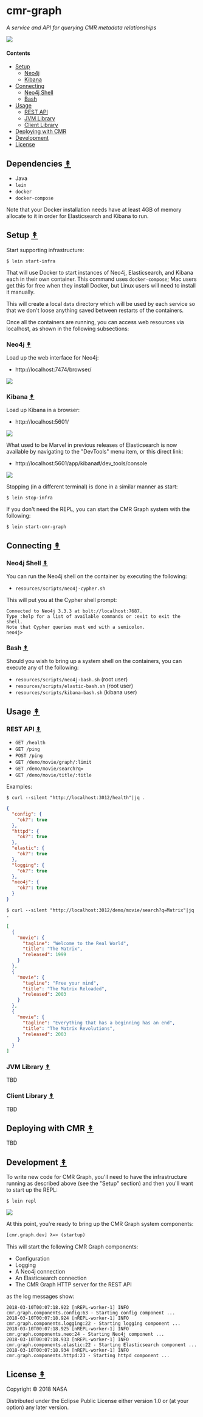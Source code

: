 # cmr-graph

*A service and API for querying CMR metadata relationships*

[![][logo]][logo]


#### Contents

* [Setup](#setup-)
   * [Neo4j](#neo4j-)
   * [Kibana](#kibana-)
* [Connecting](#connecting-)
   * [Neo4j Shell](#neo4j-shell-)
   * [Bash](#bash-)
* [Usage](#usage-)
   * [REST API](#rest-api-)
   * [JVM Library](#jvm-library-)
   * [Client Library](#client-library-)
* [Deploying with CMR](#deploying-with-cmr-)
* [Development](#development-)
* [License](#license-)


## Dependencies [&#x219F;](#contents)

* Java
* `lein`
* `docker`
* `docker-compose`

Note that your Docker installation needs have at least 4GB of memory allocate
to it in order for Elasticsearch and Kibana to run.


## Setup [&#x219F;](#contents)

Start supporting infrastructure:

```
$ lein start-infra
```

That will use Docker to start instances of Neo4j, Elasticsearch, and Kibana
each in their own container. This command uses `docker-compose`; Mac users
get this for free when they install Docker, but Linux users will need to
install it manually.

This will create a local `data` directory which will be used by each service
so that we don't loose anything saved between restarts of the containers.

Once all the containers are running, you can access web resources via
localhost, as shown in the following subsections:


### Neo4j [&#x219F;](#contents)

Load up the web interface for Neo4j:

* http://localhost:7474/browser/

[![][neo4j-screen-thumb]][neo4j-screen]


### Kibana [&#x219F;](#contents)

Load up Kibana in a browser:

* http://localhost:5601/

[![][kibana-thumb]][kibana]

What used to be Marvel in previous releases of Elasticsearch is now
available by navigating to the "DevTools" menu item, or this direct link:

* http://localhost:5601/app/kibana#/dev_tools/console

[![][kibana-query-thumb]][kibana-query]

Stopping (in a different terminal) is done in a similar manner as start:

```
$ lein stop-infra
```

If you don't need the REPL, you can start the CMR Graph system with the
following:

```
$ lein start-cmr-graph
```


## Connecting [&#x219F;](#contents)


### Neo4j Shell [&#x219F;](#contents)

You can run the Neo4j shell on the container by executing the following:

* `resources/scripts/neo4j-cypher.sh`

This will put you at the Cypher shell prompt:

```
Connected to Neo4j 3.3.3 at bolt://localhost:7687.
Type :help for a list of available commands or :exit to exit the shell.
Note that Cypher queries must end with a semicolon.
neo4j>
```


### Bash [&#x219F;](#contents)

Should you wish to bring up a system shell on the containers, you can execute
any of the following:

* `resources/scripts/neo4j-bash.sh` (root user)
* `resources/scripts/elastic-bash.sh` (root user)
* `resources/scripts/kibana-bash.sh` (kibana user)


## Usage [&#x219F;](#contents)


### REST API [&#x219F;](#contents)

* `GET /health`
* `GET /ping`
* `POST /ping`
* `GET /demo/movie/graph/:limit`
* `GET /demo/movie/search?q=`
* `GET /demo/movie/title/:title`

Examples:

```
$ curl --silent "http://localhost:3012/health"|jq .
```
```json
{
  "config": {
    "ok?": true
  },
  "httpd": {
    "ok?": true
  },
  "elastic": {
    "ok?": true
  },
  "logging": {
    "ok?": true
  },
  "neo4j": {
    "ok?": true
  }
}
```
```
$ curl --silent "http://localhost:3012/demo/movie/search?q=Matrix"|jq .
```
```json
[
  {
    "movie": {
      "tagline": "Welcome to the Real World",
      "title": "The Matrix",
      "released": 1999
    }
  },
  {
    "movie": {
      "tagline": "Free your mind",
      "title": "The Matrix Reloaded",
      "released": 2003
    }
  },
  {
    "movie": {
      "tagline": "Everything that has a beginning has an end",
      "title": "The Matrix Revolutions",
      "released": 2003
    }
  }
]
```

### JVM Library [&#x219F;](#contents)

TBD


### Client Library  [&#x219F;](#contents)

TBD


## Deploying with CMR [&#x219F;](#contents)

TBD


## Development [&#x219F;](#contents)

To write new code for CMR Graph, you'll need to have the infrastructure running
as described above (see the "Setup" section) and then you'll want to start up
the REPL:

```
$ lein repl
```
[![][repl]][repl]

At this point, you're ready to bring up the CMR Graph system components:

```clj
[cmr.graph.dev] λ=> (startup)
```

This will start the following CMR Graph components:

* Configuration
* Logging
* A Neo4j connection
* An Elasticsearch connection
* The CMR Graph HTTP server for the REST API

as the log messages show:

```
2018-03-10T00:07:18.922 [nREPL-worker-1] INFO cmr.graph.components.config:63 - Starting config component ...
2018-03-10T00:07:18.924 [nREPL-worker-1] INFO cmr.graph.components.logging:22 - Starting logging component ...
2018-03-10T00:07:18.925 [nREPL-worker-1] INFO cmr.graph.components.neo:24 - Starting Neo4j component ...
2018-03-10T00:07:18.933 [nREPL-worker-1] INFO cmr.graph.components.elastic:22 - Starting Elasticsearch component ...
2018-03-10T00:07:18.934 [nREPL-worker-1] INFO cmr.graph.components.httpd:23 - Starting httpd component ...
```


## License [&#x219F;](#contents)

Copyright © 2018 NASA

Distributed under the Eclipse Public License either version 1.0 or (at
your option) any later version.


<!-- Named page links below: /-->

[logo]: https://avatars2.githubusercontent.com/u/32934967?s=200&v=4

[neo4j-screen]: resources/images/neo4j-web-screen.png
[neo4j-screen-thumb]: resources/images/neo4j-web-screen-thumb.png

[kibana]: resources/images/kibana.png
[kibana-thumb]: resources/images/kibana-thumb.png

[kibana-query]: resources/images/kibana-query.png
[kibana-query-thumb]: resources/images/kibana-query-thumb.png

[repl]: resources/images/repl-screen.png

